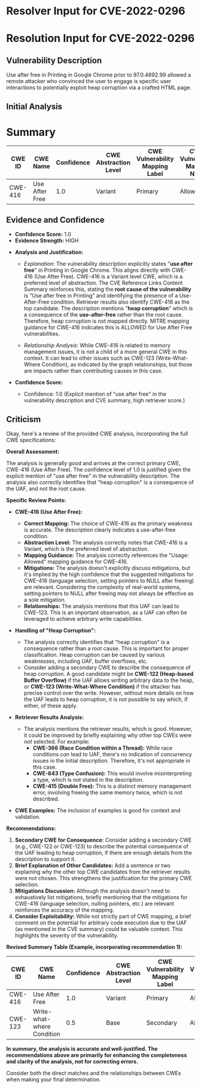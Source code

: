 # Resolver Input for CVE-2022-0296

# Resolution Input for CVE-2022-0296

## Vulnerability Description
Use after free in Printing in Google Chrome prior to 97.0.4692.99 allowed a remote attacker who convinced the user to engage is specific user interactions to potentially exploit heap corruption via a crafted HTML page.

## Initial Analysis
# Summary
| CWE ID | CWE Name | Confidence | CWE Abstraction Level | CWE Vulnerability Mapping Label | CWE-Vulnerability Mapping Notes |
|---|---|---|---|---|---|
| CWE-416 | Use After Free | 1.0 | Variant | Primary | Allowed |

## Evidence and Confidence

*   **Confidence Score:** 1.0
*   **Evidence Strength:** HIGH

- **Analysis and Justification:**  
  - *Explanation:* The vulnerability description explicitly states "**use after free**" in Printing in Google Chrome. This aligns directly with CWE-416 (Use After Free). CWE-416 is a Variant level CWE, which is a preferred level of abstraction. The CVE Reference Links Content Summary reinforces this, stating the **root cause of the vulnerability** is "Use after free in Printing" and identifying the presence of a Use-After-Free condition. Retriever results also identify CWE-416 as the top candidate. The description mentions "**heap corruption**" which is a consequence of the **use-after-free** rather than the root cause. Therefore, heap corruption is not mapped directly. MITRE mapping guidance for CWE-416 indicates this is ALLOWED for Use After Free vulnerabilities.
  
  - *Relationship Analysis:* While CWE-416 is related to memory management issues, it is not a child of a more general CWE in this context. It can lead to other issues such as CWE-123 (Write-What-Where Condition), as indicated by the graph relationships, but those are impacts rather than contributing causes in this case.

- **Confidence Score:**  
  - Confidence: 1.0 (Explicit mention of "use after free" in the vulnerability description and CVE summary, high retriever score.)

## Criticism
Okay, here's a review of the provided CWE analysis, incorporating the full CWE specifications:

**Overall Assessment:**

The analysis is generally good and arrives at the correct primary CWE, CWE-416 (Use After Free). The confidence level of 1.0 is justified given the explicit mention of "use after free" in the vulnerability description. The analysis also correctly identifies that "heap corruption" is a consequence of the UAF, and not the root cause.

**Specific Review Points:**

*   **CWE-416 (Use After Free):**
    *   **Correct Mapping:** The choice of CWE-416 as the primary weakness is accurate. The description clearly indicates a use-after-free condition.
    *   **Abstraction Level:** The analysis correctly notes that CWE-416 is a Variant, which is the preferred level of abstraction.
    *   **Mapping Guidance:** The analysis correctly references the "Usage: Allowed" mapping guidance for CWE-416.
    *   **Mitigations:**  The analysis doesn't explicitly discuss mitigations, but it's implied by the high confidence that the suggested mitigations for CWE-416 (language selection, setting pointers to NULL after freeing) are relevant. Considering the complexity of real-world systems, setting pointers to NULL after freeing may not always be effective as a sole mitigation.
    *   **Relationships:** The analysis mentions that this UAF can lead to CWE-123. This is an important observation, as a UAF can often be leveraged to achieve arbitrary write capabilities.

*   **Handling of "Heap Corruption":**
    *   The analysis correctly identifies that "heap corruption" is a consequence rather than a root cause. This is important for proper classification. Heap corruption can be caused by various weaknesses, including UAF, buffer overflows, etc.
    *   Consider adding a secondary CWE to describe the consequence of heap corruption. A good candidate might be **CWE-122 (Heap-based Buffer Overflow)** if the UAF allows writing arbitrary data to the heap, or **CWE-123 (Write-What-Where Condition)** if the attacker has precise control over the write. However, without more details on how the UAF leads to heap corruption, it is not possible to say which, if either, of these apply.

*   **Retriever Results Analysis:**
    *   The analysis mentions the retriever results, which is good. However, it could be improved by briefly explaining why other top CWEs were *not* selected. For example:
        *   **CWE-366 (Race Condition within a Thread):** While race conditions *can* lead to UAF, there's no indication of concurrency issues in the initial description.  Therefore, it's not appropriate in this case.
        *   **CWE-843 (Type Confusion):** This would involve misinterpreting a type, which is not stated in the description.
        *   **CWE-415 (Double Free):** This is a distinct memory management error, involving freeing the same memory twice, which is not described.

*   **CWE Examples:** The inclusion of examples is good for context and validation.

**Recommendations:**

1.  **Secondary CWE for Consequence:** Consider adding a secondary CWE (e.g., CWE-122 or CWE-123) to describe the potential consequence of the UAF leading to heap corruption, if there are enough details from the description to support it.
2.  **Brief Explanation of Other Candidates:**  Add a sentence or two explaining why the other top CWE candidates from the retriever results were not chosen. This strengthens the justification for the primary CWE selection.
3.  **Mitigations Discussion:** Although the analysis doesn't need to exhaustively list mitigations, briefly mentioning that the mitigations for CWE-416 (language selection, nulling pointers, etc.) are relevant reinforces the accuracy of the mapping.
4.  **Consider Exploitability:** While not strictly part of CWE mapping, a brief comment on the potential for arbitrary code execution due to the UAF (as mentioned in the CVE summary) could be valuable context. This highlights the severity of the vulnerability.

**Revised Summary Table (Example, incorporating recommendation 1):**

| CWE ID | CWE Name | Confidence | CWE Abstraction Level | CWE Vulnerability Mapping Label | CWE-Vulnerability Mapping Notes |
|---|---|---|---|---|---|
| CWE-416 | Use After Free | 1.0 | Variant | Primary | Allowed |
| CWE-123 | Write-what-where Condition | 0.5 | Base | Secondary | Allowed | *(Conditional: Only if the UAF allows arbitrary writes to the heap; Confidence level reflects uncertainty.)*

**In summary, the analysis is accurate and well-justified. The recommendations above are primarily for enhancing the completeness and clarity of the analysis, not for correcting errors.**

Consider both the direct matches and the relationships between CWEs
when making your final determination.
        